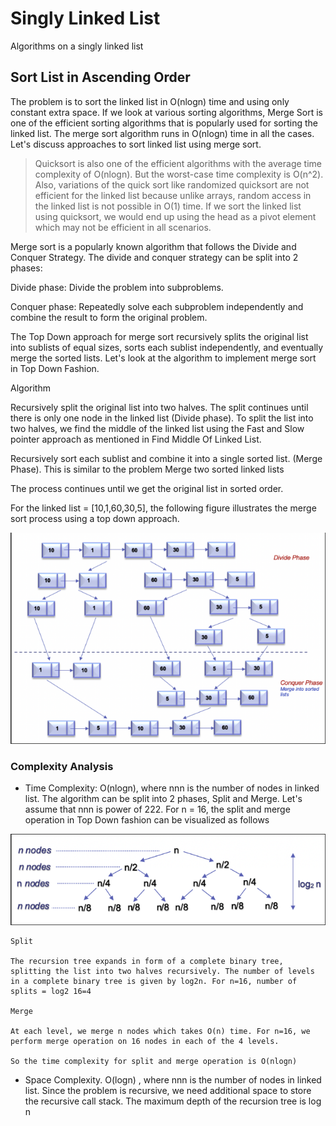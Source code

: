 # Singly Linked List

Algorithms on a singly linked list

## Sort List in Ascending Order

The problem is to sort the linked list in O(nlogn) time and using only constant extra space. If we look at various sorting algorithms, Merge Sort is one of the efficient sorting algorithms that is popularly used for sorting the linked list. The merge sort algorithm runs in O(nlogn) time in all the cases. Let's discuss approaches to sort linked list using merge sort.

> Quicksort is also one of the efficient algorithms with the average time complexity of O(nlogn). But the worst-case time complexity is O(n^2). Also, variations of the quick sort like randomized quicksort are not efficient for the linked list because unlike arrays, random access in the linked list is not possible in O(1) time. If we sort the linked list using quicksort, we would end up using the head as a pivot element which may not be efficient in all scenarios.

Merge sort is a popularly known algorithm that follows the Divide and Conquer Strategy. The divide and conquer strategy can be split into 2 phases:

Divide phase: Divide the problem into subproblems.

Conquer phase: Repeatedly solve each subproblem independently and combine the result to form the original problem.

The Top Down approach for merge sort recursively splits the original list into sublists of equal sizes, sorts each sublist independently, and eventually merge the sorted lists. Let's look at the algorithm to implement merge sort in Top Down Fashion.

Algorithm

Recursively split the original list into two halves. The split continues until there is only one node in the linked list (Divide phase). To split the list into two halves, we find the middle of the linked list using the Fast and Slow pointer approach as mentioned in Find Middle Of Linked List.

Recursively sort each sublist and combine it into a single sorted list. (Merge Phase). This is similar to the problem Merge two sorted linked lists

The process continues until we get the original list in sorted order.

For the linked list = [10,1,60,30,5], the following figure illustrates the merge sort process using a top down approach.

![sort_list](./assets/sort_list.png)

### Complexity Analysis

- Time Complexity: O(nlogn), where nnn is the number of nodes in linked list. The algorithm can be split into 2 phases, Split and Merge.
Let's assume that nnn is power of 222. For n = 16, the split and merge operation in Top Down fashion can be visualized as follows

![top_down_sort_list](./assets//top_down_sort_list.png)

    Split

    The recursion tree expands in form of a complete binary tree, splitting the list into two halves recursively. The number of levels in a complete binary tree is given by log⁡2n. For n=16, number of splits = log2 16=4

    Merge

    At each level, we merge n nodes which takes O(n) time. For n=16, we perform merge operation on 16 nodes in each of the 4 levels.

    So the time complexity for split and merge operation is O(nlog⁡n)

- Space Complexity. O(logn) , where nnn is the number of nodes in linked list. Since the problem is recursive, we need additional space to store the recursive call stack. The maximum depth of the recursion tree is log n

